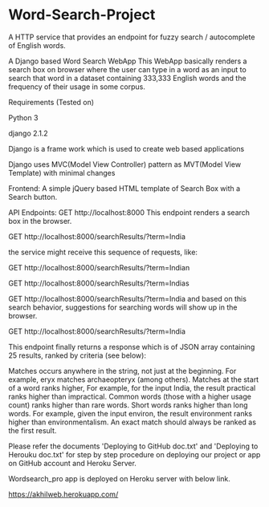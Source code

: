 # Word-Search-Project
A HTTP service that provides an endpoint for fuzzy search / autocomplete of English words.

A Django based Word Search WebApp This WebApp basically renders a search box on browser where the user can type in a word as an input to search that word in a dataset containing 333,333 English words and the frequency of their usage in some corpus.

Requirements (Tested on)

Python 3 

django 2.1.2

Django is a frame work which is used to create web based applications

Django uses MVC(Model View Controller) pattern as MVT(Model View Template) with minimal changes

Frontend: A simple jQuery based HTML template of Search Box with a Search button.

API Endpoints: GET http://localhost:8000 This endpoint renders a search box in the browser.

GET http://localhost:8000/searchResults/?term=India

the service might receive this sequence of requests, like:

GET http://localhost:8000/searchResults/?term=Indian

GET http://localhost:8000/searchResults/?term=Indias

GET http://localhost:8000/searchResults/?term=India and based on this search behavior, suggestions for searching words will show up in the browser.

GET http://localhost:8000/searchResults/?term=India

This endpoint finally returns a response which is of JSON array containing 25 results, ranked by criteria (see below):

Matches occurs anywhere in the string, not just at the beginning. For example, eryx matches archaeopteryx (among others). Matches at the start of a word ranks higher, For example, for the input India, the result practical ranks higher than impractical. Common words (those with a higher usage count) ranks higher than rare words. Short words ranks higher than long words. For example, given the input environ, the result environment ranks higher than environmentalism. An exact match should always be ranked as the first result.


Please refer the documents 'Deploying to GitHub doc.txt' and 'Deploying to Herouku doc.txt' for step by step procedure on deploying our project or app on GitHub account and Heroku Server.

Wordsearch_pro app is deployed on Heroku server with below link.

https://akhilweb.herokuapp.com/



